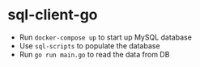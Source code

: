 # sql-client-go
* Run `docker-compose up` to start up MySQL database
* Use `sql-scripts` to populate the database
* Run `go run main.go` to read the data from DB